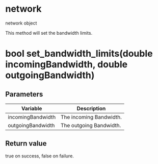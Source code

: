 # network

network object


This method will set the bandwidth limits.

# bool set_bandwidth_limits(double incomingBandwidth, double outgoingBandwidth)

## Parameters

Variable | Description
---|---
incomingBandwidth | The incoming Bandwidth.
outgoingBandwidth | The outgoing Bandwidth.

## Return value

true on success, false on failure.